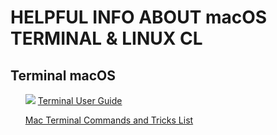 
<div align="left">
   <h1>HELPFUL INFO ABOUT macOS TERMINAL & LINUX CL</h1>
 </div>

<div align="left">
   <h2>Terminal macOS</h2>
   <ol>
      <p>
         <img src="https://cdn-icons-png.flaticon.com/128/556/556690.png" weight=20 high=20>
         <a href="https://support.apple.com/en-gb/guide/terminal/welcome/mac">Terminal User Guide</a></p>
      <p><a href="https://www.macupdate.com/how-to/mac-terminal-commands-list">Mac Terminal Commands and Tricks List</a></p>
   </ol>
 </div>
 
 
 
 
   
   
  
